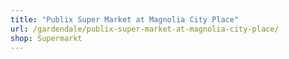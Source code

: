 ```yaml
---
title: "Publix Super Market at Magnolia City Place"
url: /gardendale/publix-super-market-at-magnolia-city-place/
shop: Supermarkt
---
```

